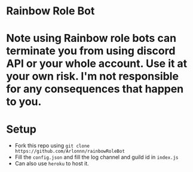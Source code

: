 # Rainbow Role Bot

# Note using Rainbow role bots can terminate you from using discord API or your whole account. Use it at your own risk. I'm not responsible for any consequences that happen to you.

# Setup
- Fork this repo using `git clone https://github.com/Arlonnn/rainbowRoleBot`
- Fill the `config.json` and fill the log channel and guild id in `index.js`
- Can also use `heroku` to host it.
